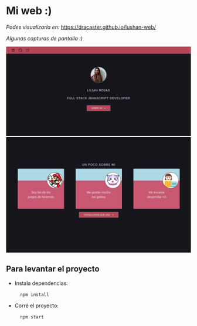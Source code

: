 # Mi web :)

*Podes visualizarla en:* https://dracaster.github.io/lushan-web/

*Algunas capturas de pantalla :)*


![](./src/assets/pantalla1.png)
![](./src/assets/pantalla2.png)

## Para levantar el proyecto

- Instala dependencias: 

        npm install

- Corré el proyecto:

        npm start



